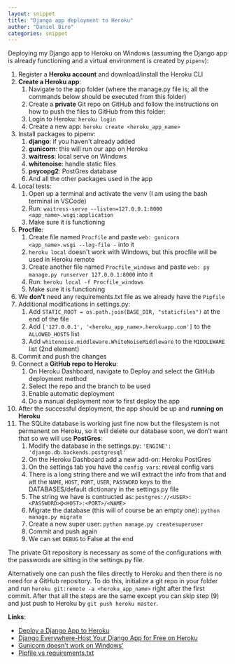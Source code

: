```yaml
---
layout: snippet
title: "Django app deployment to Heroku"
author: "Daniel Biro"
categories: snippet
---
```


Deploying my Django app to Heroku on Windows (assuming the Django app is already functioning and a virtual environment is created by `pipenv`):
1. Register a **Heroku account** and download/install the Heroku CLI
2. **Create a Heroku app**:
    1. Navigate to the app folder (where the manage.py file is; all the commands below should be executed from this folder)
    2. Create a **private** Git repo on GitHub and follow the instructions on how to push the files to GitHub from this folder:
    3. Login to Heroku: `heroku login`
    4. Create a new app: `heroku create <heroku_app_name>`
3. Install packages to pipenv:
    1. **django**: if you haven't already added
    2. **gunicorn**: this will run our app on Heroku
    3. **waitress**: local serve on Windows
    4. **whitenoise**: handle static files
    5. **psycopg2**: PostGres database
    6. And all the other packages used in the app
4. Local tests:
    1. Open up a terminal and activate the venv (I am using the bash terminal in VSCode)
    2. Run: `waitress-serve --listen=127.0.0.1:8000 <app_name>.wsgi:application`
    3. Make sure it is functioning
5. **Procfile**:
    1. Create file named `Procfile` and paste `web: gunicorn <app_name>.wsgi --log-file -` into it
    2. `heroku local` doesn't work with Windows, but this procfile will be used in Heroku remote
    3. Create another file named `Procfile_windows` and paste `web: py manage.py runserver 127.0.0.1:8000` into it
    4. Run: `heroku local -f Procfile_windows`
    5. Make sure it is functioning
6. We **don't** need any requirements.txt file as we already have the `Pipfile`
7. Additional modifications in settings.py:
    1. Add `STATIC_ROOT = os.path.join(BASE_DIR, "staticfiles")` at the end of the file
    2. Add `['127.0.0.1', '<heroku_app_name>.herokuapp.com']` to the `ALLOWED_HOSTS` list
    3. Add `whitenoise.middleware.WhiteNoiseMiddleware` to the `MIDDLEWARE` list (2nd element)
8. Commit and push the changes
9. Connect a **GitHub repo to Heroku**:
    1. On Heroku Dashboard, navigate to Deploy and select the GitHub deployment method
    2. Select the repo and the branch to be used
    3. Enable automatic deployment
    4. Do a manual deployment now to first deploy the app
10. After the successful deployment, the app should be up and **running on Heroku**
11. The SQLite database is working just fine now but the filesystem is not permanent on Heroku, so it will delete our database soon, we don’t want that so we will use **PostGres**:
    1. Modify the database in the settings.py: `'ENGINE': 'django.db.backends.postgresql'`
	2. On the Heroku Dashboard add a new add-on: Heroku PostGres
	3. On the settings tab you have the `config vars`: reveal config vars
	4. There is a long string there and we will extract the info from that and att the `NAME`, `HOST`, `PORT`, `USER`, `PASSWORD` keys to the DATABASES/default dictionary in the settings.py file
    5. The string we have is contructed as:
    `postgres://<USER>:<PASSWORD>@<HOST>:<PORT>/<NAME>`
	6. Migrate the database (this will of course be an empty one): `python manage.py migrate`
    7. Create a new super user: `python manage.py createsuperuser`
	7. Commit and push again
	8. We can set `DEBUG` to False at the end

The private Git repository is necessary as some of the configurations with the passwords are sitting in the settings.py file.

Alternatively one can push the files directly to Heroku and then there is no need for a GitHub repository. To do this, initialize a git repo in your folder and run `heroku git:remote -a <heroku_app_name>` right after the first commit. After that all the steps are the same except you can skip step (9) and just push to Heroku by `git push heroku master`.

**Links**:
- [Deploy a Django App to Heroku](https://www.youtube.com/watch?v=GMbVzl_aLxM)
- [Django Everywhere-Host Your Django App for Free on Heroku](https://studygyaan.com/django/django-everywhere-host-your-django-app-for-free-on-heroku)
- [Gunicorn doesn't work on Windows'](https://stackoverflow.com/questions/11087682/does-gunicorn-run-on-windows)
- [Pipfile vs requirements.txt](https://stackoverflow.com/questions/63252388/requirements-txt-vs-pipfile-in-heroku-flask-webapp-deployment)